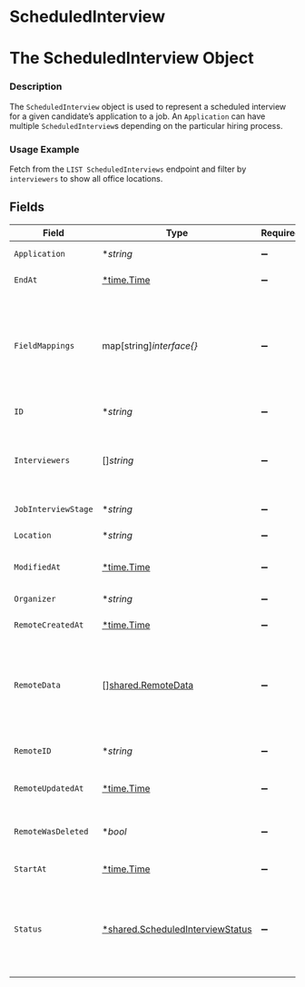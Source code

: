# ScheduledInterview

# The ScheduledInterview Object
### Description
The `ScheduledInterview` object is used to represent a scheduled interview for a given candidate’s application to a job. An `Application` can have multiple `ScheduledInterview`s depending on the particular hiring process.
### Usage Example
Fetch from the `LIST ScheduledInterviews` endpoint and filter by `interviewers` to show all office locations.


## Fields

| Field                                                                                                                                    | Type                                                                                                                                     | Required                                                                                                                                 | Description                                                                                                                              | Example                                                                                                                                  |
| ---------------------------------------------------------------------------------------------------------------------------------------- | ---------------------------------------------------------------------------------------------------------------------------------------- | ---------------------------------------------------------------------------------------------------------------------------------------- | ---------------------------------------------------------------------------------------------------------------------------------------- | ---------------------------------------------------------------------------------------------------------------------------------------- |
| `Application`                                                                                                                            | **string*                                                                                                                                | :heavy_minus_sign:                                                                                                                       | The application being interviewed.                                                                                                       | 92e8a369-fffe-430d-b93a-f7e8a16563f1                                                                                                     |
| `EndAt`                                                                                                                                  | [*time.Time](https://pkg.go.dev/time#Time)                                                                                               | :heavy_minus_sign:                                                                                                                       | When the interview was ended.                                                                                                            | 2021-10-15T02:00:00Z                                                                                                                     |
| `FieldMappings`                                                                                                                          | map[string]*interface{}*                                                                                                                 | :heavy_minus_sign:                                                                                                                       | N/A                                                                                                                                      | {<br/>"organization_defined_targets": {<br/>"custom_key": "custom_value"<br/>},<br/>"linked_account_defined_targets": {<br/>"custom_key": "custom_value"<br/>}<br/>} |
| `ID`                                                                                                                                     | **string*                                                                                                                                | :heavy_minus_sign:                                                                                                                       | N/A                                                                                                                                      | b8faf072-98b9-4445-8a9a-6b4950efca19                                                                                                     |
| `Interviewers`                                                                                                                           | []*string*                                                                                                                               | :heavy_minus_sign:                                                                                                                       | Array of `RemoteUser` IDs.                                                                                                               | [<br/>"f9813dd5-e70b-484c-91d8-00acd6065b07",<br/>"89a86fcf-d540-4e6b-ac3d-ce07c4ec9b3c"<br/>]                                           |
| `JobInterviewStage`                                                                                                                      | **string*                                                                                                                                | :heavy_minus_sign:                                                                                                                       | The stage of the interview.                                                                                                              | 2f7adb59-3fe6-4b5b-aef6-563f72bd13dc                                                                                                     |
| `Location`                                                                                                                               | **string*                                                                                                                                | :heavy_minus_sign:                                                                                                                       | The interview's location.                                                                                                                | Embarcadero Center 2                                                                                                                     |
| `ModifiedAt`                                                                                                                             | [*time.Time](https://pkg.go.dev/time#Time)                                                                                               | :heavy_minus_sign:                                                                                                                       | This is the datetime that this object was last updated by Merge                                                                          | 2021-10-16T00:00:00Z                                                                                                                     |
| `Organizer`                                                                                                                              | **string*                                                                                                                                | :heavy_minus_sign:                                                                                                                       | The user organizing the interview.                                                                                                       | 52bf9b5e-0beb-4f6f-8a72-cd4dca7ca633                                                                                                     |
| `RemoteCreatedAt`                                                                                                                        | [*time.Time](https://pkg.go.dev/time#Time)                                                                                               | :heavy_minus_sign:                                                                                                                       | When the third party's interview was created.                                                                                            | 2021-10-15T00:00:00Z                                                                                                                     |
| `RemoteData`                                                                                                                             | [][shared.RemoteData](../../../pkg/models/shared/remotedata.md)                                                                          | :heavy_minus_sign:                                                                                                                       | N/A                                                                                                                                      | [<br/>{<br/>"path": "/interviews",<br/>"data": [<br/>"Varies by platform"<br/>]<br/>}<br/>]                                              |
| `RemoteID`                                                                                                                               | **string*                                                                                                                                | :heavy_minus_sign:                                                                                                                       | The third-party API ID of the matching object.                                                                                           | 3                                                                                                                                        |
| `RemoteUpdatedAt`                                                                                                                        | [*time.Time](https://pkg.go.dev/time#Time)                                                                                               | :heavy_minus_sign:                                                                                                                       | When the third party's interview was updated.                                                                                            | 2021-10-15T00:00:00Z                                                                                                                     |
| `RemoteWasDeleted`                                                                                                                       | **bool*                                                                                                                                  | :heavy_minus_sign:                                                                                                                       | Indicates whether or not this object has been deleted by third party webhooks.                                                           |                                                                                                                                          |
| `StartAt`                                                                                                                                | [*time.Time](https://pkg.go.dev/time#Time)                                                                                               | :heavy_minus_sign:                                                                                                                       | When the interview was started.                                                                                                          | 2021-10-15T00:00:00Z                                                                                                                     |
| `Status`                                                                                                                                 | [*shared.ScheduledInterviewStatus](../../../pkg/models/shared/scheduledinterviewstatus.md)                                               | :heavy_minus_sign:                                                                                                                       | The interview's status.<br/><br/>* `SCHEDULED` - SCHEDULED<br/>* `AWAITING_FEEDBACK` - AWAITING_FEEDBACK<br/>* `COMPLETE` - COMPLETE     | SCHEDULED                                                                                                                                |